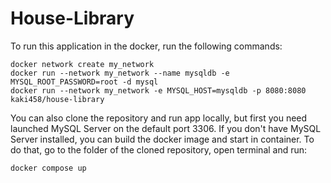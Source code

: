 # House-Library

To run this application in the docker, run the following commands:

```docker
docker network create my_network
docker run --network my_network --name mysqldb -e MYSQL_ROOT_PASSWORD=root -d mysql
docker run --network my_network -e MYSQL_HOST=mysqldb -p 8080:8080 kaki458/house-library
```

You can also clone the repository and run app locally, but first you need 
launched MySQL Server on the default port 3306.
If you don't have MySQL Server installed, you can build the docker image and start in container. 
To do that, go to the folder of the cloned repository, open terminal and run:

```docker
docker compose up
```

